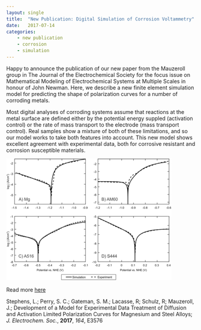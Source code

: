 ```yaml
---
layout: single
title:  "New Publication: Digital Simulation of Corrosion Voltammetry"
date:   2017-07-14
categories: 
	- new publication
	- corrosion
	- simulation
---
```


Happy to announce the publication of our new paper from the Mauzeroll group in The Journal of the Electrochemical Society for the focus issue on Mathematical Modeling of Electrochemical Systems at Multiple Scales in honour of John Newman. Here, we describe a new finite element simulation model for predicting the shape of polarization curves for a number of corroding metals.

Most digital analyses of corroding systems assume that reactions at the metal surface are defined either by the potential energy suppled (activation control) or the rate of mass transport to the electrode (mass transport control). Real samples show a mixture of both of these limitations, and so our model works to take both features into account. This new model shows excellent agreement with experimental data, both for corrosive resistant and corrosion susceptible materials.

![Stephens et al, *J. Electrochem. Soc.*, **2017**, *164*, E3576](/images_posts/2017-07-14/Corrosion.png)

Read more [here](https://doi.org/10.1149/2.0591711jes)

Stephens, L.; Perry, S. C.; Gateman, S. M.; Lacasse, R; Schulz, R; Mauzeroll, J.; Development of a Model for Experimental Data Treatment of Diffusion and Activation Limited Polarization Curves for Magnesium and Steel Alloys; *J. Electrochem. Soc.*, **2017**, *164*, E3576